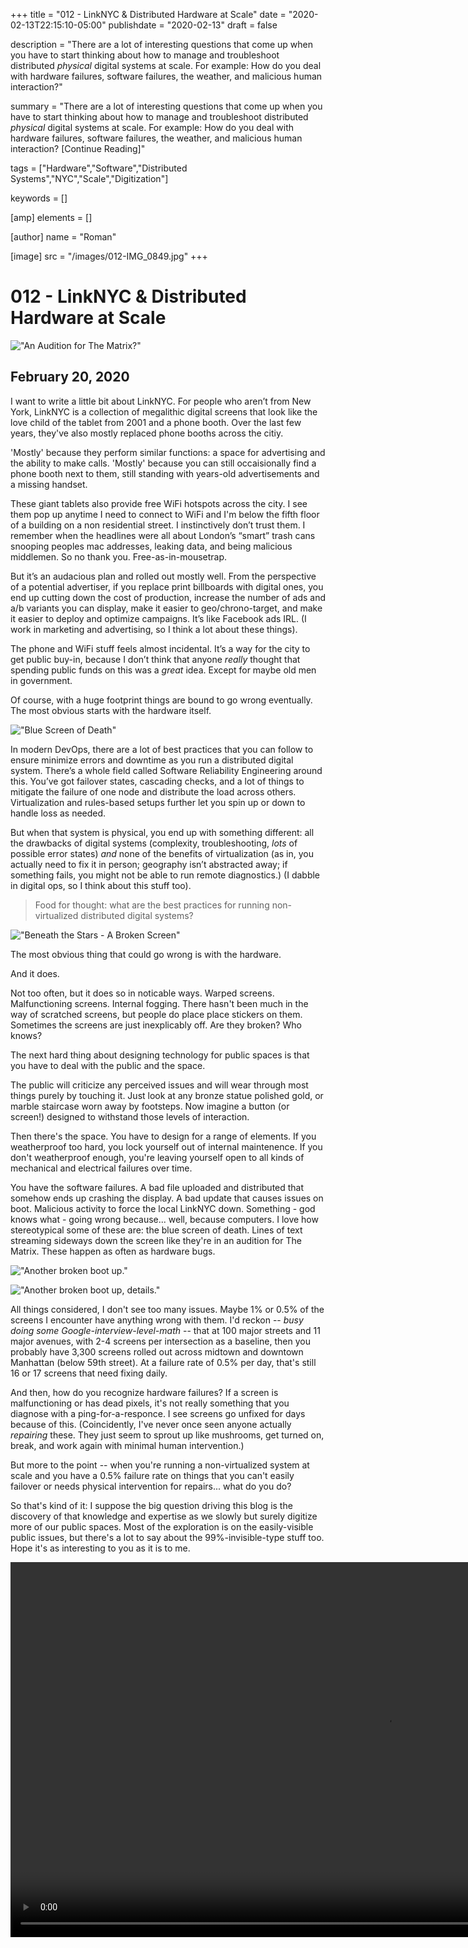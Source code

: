 +++
title = "012 - LinkNYC & Distributed Hardware at Scale"
date = "2020-02-13T22:15:10-05:00"
publishdate = "2020-02-13"
draft = false

description = "There are a lot of interesting questions that come up when you have to start thinking about how to manage and troubleshoot distributed *physical* digital systems at scale. For example: How do you deal with hardware failures, software failures, the weather, and malicious human interaction?"

summary = "There are a lot of interesting questions that come up when you have to start thinking about how to manage and troubleshoot distributed *physical* digital systems at scale. For example: How do you deal with hardware failures, software failures, the weather, and malicious human interaction? [Continue Reading]"

tags = ["Hardware","Software","Distributed Systems","NYC","Scale","Digitization"]

keywords = []

[amp]
    elements = []

[author]
    name = "Roman"

[image]
    src = "/images/012-IMG_0849.jpg"
+++

# 012 - LinkNYC & Distributed Hardware at Scale

!["An Audition for The Matrix?"](/images/012-IMG_0849.jpg)

## February 20, 2020

I want to write a little bit about LinkNYC. For people who aren’t from New York, LinkNYC is a collection of megalithic digital screens that look like the love child of the tablet from 2001 and a phone booth. Over the last few years, they've also mostly replaced phone booths across the citiy.

'Mostly' because they perform similar functions: a space for advertising and the ability to make calls. 'Mostly' because you can still occaisionally find a phone booth next to them, still standing with years-old advertisements and a missing handset. 

These giant tablets also provide free WiFi hotspots across the city. I see them pop up anytime I need to connect to WiFi and I'm below the fifth floor of a building on a non residential street. I instinctively don’t trust them. I remember when the headlines were all about London’s “smart” trash cans snooping peoples mac addresses, leaking data, and being malicious middlemen. So no thank you. Free-as-in-mousetrap.

But it’s an audacious plan and rolled out mostly well. From the perspective of a potential advertiser, if you replace print billboards with digital ones, you end up cutting down the cost of production, increase the number of ads and a/b variants you can display, make it easier to geo/chrono-target, and make it easier to deploy and optimize campaigns. It’s like Facebook ads IRL. (I work in marketing and advertising, so I think a lot about these things). 

The phone and WiFi stuff feels almost incidental. It’s a way for the city to get public buy-in, because I don’t think that anyone *really* thought that spending public funds on this was a *great* idea. Except for maybe old men in government. 

Of course, with a huge footprint things are bound to go wrong eventually. The most obvious starts with the hardware itself. 

!["Blue Screen of Death"](/images/012-020181205_125243_HDR.jpg)

In modern DevOps, there are a lot of best practices that you can follow to ensure minimize errors and downtime as you run a distributed digital system. There’s a whole field called Software Reliability Engineering around this. You’ve got failover states, cascading checks, and a lot of things to mitigate the failure of one node and distribute the load across others. Virtualization and rules-based setups further let you spin up or down to handle loss as needed. 

But when that system is physical, you end up with something different: all the drawbacks of digital systems (complexity, troubleshooting, *lots* of possible error states) *and* none of the benefits of virtualization (as in, you actually need to fix it in person; geography isn’t abstracted away; if something fails, you might not be able to run remote diagnostics.) (I dabble in digital ops, so I think about this stuff too). 

> Food for thought: what are the best practices for running non-virtualized distributed digital systems?	

!["Beneath the Stars - A Broken Screen"](/images/012-IMG_0452.jpg)

The most obvious thing that could go wrong is with the hardware. 

And it does. 

Not too often, but it does so in noticable ways. Warped screens. Malfunctioning screens. Internal fogging. There hasn't been much in the way of scratched screens, but people do place place stickers on them. Sometimes the screens are just inexplicably off. Are they broken? Who knows? 

The next hard thing about designing technology for public spaces is that you have to deal with the public and the space. 

The public will criticize any perceived issues and will wear through most things purely by touching it. Just look at any bronze statue polished gold, or marble staircase worn away by footsteps. Now imagine a button (or screen!) designed to withstand those levels of interaction.

Then there's the space. You have to design for a range of elements. If you weatherproof too hard, you lock yourself out of internal maintenence. If you don't weatherproof enough, you're leaving yourself open to all kinds of mechanical and electrical failures over time.

You have the software failures. A bad file uploaded and distributed that somehow ends up crashing the display. A bad update that causes issues on boot. Malicious activity to force the local LinkNYC down. Something - god knows what - going wrong because... well, because computers. I love how stereotypical some of these are: the blue screen of death. Lines of text streaming sideways down the screen like they're in an audition for The Matrix. These happen as often as hardware bugs.

!["Another broken boot up."](/images/012-IMG_1205.jpg)

!["Another broken boot up, details."](/images/012-IMG_1205-detail.jpg)

All things considered, I don't see too many issues. Maybe 1% or 0.5% of the screens I encounter have anything wrong with them. I'd reckon -- _busy doing some Google-interview-level-math_ -- that at 100 major streets and 11 major avenues, with 2-4 screens per intersection as a baseline, then you probably have 3,300 screens rolled out across midtown and downtown Manhattan (below 59th street). At a failure rate of 0.5% per day, that's still 16 or 17 screens that need fixing daily. 

And then, how do you recognize hardware failures? If a screen is malfunctioning or has dead pixels, it's not really something that you diagnose with a ping-for-a-responce. I see screens go unfixed for days because of this. (Coincidently, I've never once seen anyone actually _repairing_ these. They just seem to sprout up like mushrooms, get turned on, break, and work again with minimal human intervention.)

But more to the point -- when you're running a non-virtualized system at scale and you have a 0.5% failure rate on things that you can't easily failover or needs physical intervention for repairs... what do you do?

So that's kind of it: I suppose the big question driving this blog is the discovery of that knowledge and expertise as we slowly but surely digitize more of our public spaces. Most of the exploration is on the easily-visible public issues, but there's a lot to say about the 99%-invisible-type stuff too. Hope it's as interesting to you as it is to me.

<p style="text-align:center;"><video controls="controls" height="600" name="LinkNYC" src="/images/012-mov.mov"></video></p>
